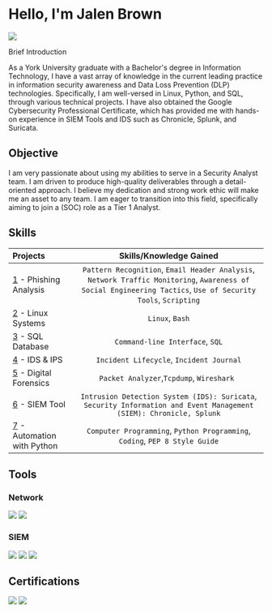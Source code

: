 # Hello, I'm Jalen Brown
<a href="https://www.linkedin.com/in/jalen-b-ab9694113/"><img src="https://img.shields.io/badge/-LinkedIn-0072b1?&style=for-the-badge&logo=linkedin&logoColor=white" /></a>


Brief Introduction 

As a York University graduate with a Bachelor's degree in Information Technology, I have a vast array of knowledge in the current leading practice in information security awareness and Data Loss Prevention (DLP) technologies. Specifically, I am well-versed in Linux, Python, and SQL, through various technical projects. I have also obtained the Google Cybersecurity Professional Certificate, which has provided me with hands-on experience in SIEM Tools and IDS such as Chronicle, Splunk, and Suricata.

## Objective
I am very passionate about using my abilities to serve in a Security Analyst 
 team. I am driven to produce high-quality deliverables through a detail-oriented approach. I believe my dedication and strong work ethic will make me an asset to any team. I am eager to transition into this field, specifically aiming to join a (SOC) role as a Tier 1 Analyst.

## Skills

| Projects | Skills/Knowledge Gained | 
| :--- |:---:|
| [1](https://github.com/Jalenbro/Jalenbro/tree/main/Phishing%20Labs) - Phishing Analysis | `Pattern Recognition`, `Email Header Analysis`, `Network Traffic Monitoring`, `Awareness of Social Engineering Tactics`, `Use of Security Tools`, `Scripting` |
| [2](https://github.com/Jalenbro/Jalenbro/tree/main/Linux%20Labs) - Linux Systems | `Linux`, `Bash` | 
| [3](https://github.com/Jalenbro/Jalenbro/tree/main/SQL%20Labs) -  SQL Database | `Command-line Interface`, `SQL` | 
| [4](https://github.com/Jalenbro/Jalenbro/tree/main/IDS%26IPS) - IDS & IPS| `Incident Lifecycle`, `Incident Journal` |
| [5](https://github.com/Jalenbro/Jalenbro/tree/main/Digital%20Forensics) - Digital Forensics  | `Packet Analyzer`,`Tcpdump`, `Wireshark ` | 
| [6](https://github.com/Jalenbro/Jalenbro/tree/main/SIEM%20LABS) - SIEM Tool| `Intrusion Detection System (IDS): Suricata`, `Security Information and Event Management (SIEM): Chronicle, Splunk` |
| [7](https://github.com/Jalenbro/Jalenbro/tree/main/Python) - Automation with Python | `Computer Programming`, `Python Programming`, `Coding`, `PEP 8 Style Guide`| 


## Tools


### Network
<div>
    <img src="https://img.shields.io/badge/-Wireshark-1679A7?&style=for-the-badge&logo=Wireshark&logoColor=white" />
    <img src="https://img.shields.io/badge/-Suricata-EF3B2D?&style=for-the-badge&logo=Suricata&logoColor=white" />
</div>



### SIEM
<div>
    <img src="https://img.shields.io/badge/-Microsoft_Sentinel-0078D4?&style=for-the-badge&logo=Microsoft&logoColor=white" />
    <img src="https://img.shields.io/badge/-Splunk-000000?&style=for-the-badge&logo=Splunk&logoColor=white" />
    <img src="https://img.shields.io/badge/-Chronicle-4285F4?style=for-the-badge&logo=Google%20Cloud&logoColor=white" />
</div>

## Certifications

<div>
 <img src="https://img.shields.io/badge/-Google%20Cybersecurity%20Professional%20Certificate-4285F4?style=for-the-badge&logo=Google&logoColor=white" />
  
<img src="https://img.shields.io/badge/-TryHackMe%20SOC%20Level%201-212C42?style=for-the-badge&logo=TryHackMe&logoColor=white"/>


